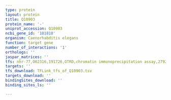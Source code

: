 ```yaml
---
type: protein
layout: protein
title: Q10903
protein_name: '-'
uniprot_accession: Q10903
ncbi_gene_id: '181818'
organism: Caenorhabditis elegans
function: target gene
number_of_interactions: '1'
orthologs: ''
jaspar_matrices: ''
tfs: nhr-77,O02316,191726,GTRD,chromatin immunoprecipitation assay,27924024%5Buid%5D,No
targets: ''
tfs_download: TFLink_tfs_of_Q10903.tsv
targets_download: ''
bindingSites_download: ''
binding_sites_ls: ''

---
```

